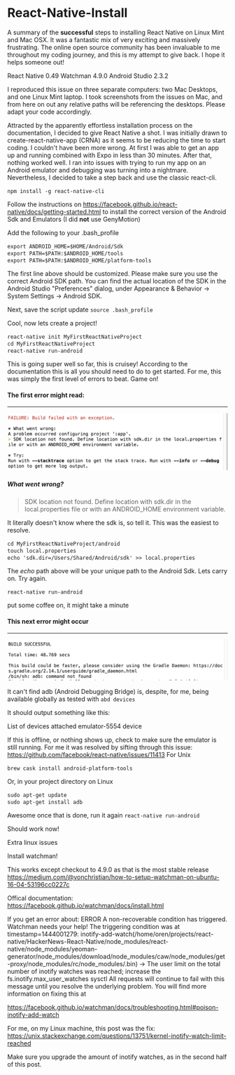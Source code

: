 # React-Native-Install

A summary of the **successful** steps to installing React Native on Linux Mint and Mac OSX. It was a fantastic mix of very exciting and massively frustrating. The online open source community has been invaluable to me throughout my coding journey, and this is my attempt to give back. I hope it helps someone out!


React Native 0.49
Watchman 4.9.0
Android Studio 2.3.2

I reproduced this issue on three separate computers: two Mac Desktops, and one Linux Mint laptop. I took screenshots from the issues on Mac, and from here on out any relative paths will be referencing the desktops. Please adapt your code accordingly.

Attracted by the apparently effortless installation process on the documentation, I decided to give React Native a shot.
I was initially drawn to create-react-native-app (CRNA) as it seems to be reducing the time to start coding. I couldn't have been more wrong. At first I was able to get an app up and running combined with Expo in less than 30 minutes. After that, nothing worked well. I ran into issues with trying to run my app on an Android emulator and debugging was turning into a nightmare. Nevertheless, I decided to take a step back and use the classic react-cli.

```
npm install -g react-native-cli
```
Follow the instructions on https://facebook.github.io/react-native/docs/getting-started.html
to install the correct version of the Android Sdk and Emulators (I did **not** use GenyMotion)

Add the following to your .bash_profile

```
export ANDROID_HOME=$HOME/Android/Sdk
export PATH=$PATH:$ANDROID_HOME/tools
export PATH=$PATH:$ANDROID_HOME/platform-tools
```

The first line above should be customized. Please make sure you use the correct Android SDK path. You can find the actual location of the SDK in the Android Studio "Preferences" dialog, under Appearance & Behavior → System Settings → Android SDK.

Next, save the script update `source .bash_profile`

Cool, now lets create a project!

```
react-native init MyFirstReactNativeProject
cd MyFirstReactNativeProject
react-native run-android
```
This is going super well so far, this is cruisey! According to the documentation this is all you should need to do to get started. For me, this was simply the first level of errors to beat. Game on!

#### The first error might read:

***
![Error 1](screenshots/Error-1-sdk-dir.png?raw=true)


##### What went wrong?
> SDK location not found. Define location with sdk.dir in the local.properties file or with an ANDROID_HOME environment variable.

It literally doesn't know where the sdk is, so tell it. This was the easiest to resolve.

```
cd MyFirstReactNativeProject/android
touch local.properties
echo 'sdk.dir=/Users/Shared/Android/sdk' >> local.properties
```
The _echo_ path above will be your unique path to the Android Sdk. Lets carry on. Try again.
```
react-native run-android
```
put some coffee on, it might take a minute

#### This next error might occur
***
![Error 2](screenshots/Error-2-adb-not-found.png?raw=true)

It can't find adb (Android Debugging Bridge) is, despite, for me, 
being available globally as tested with  `abd devices`

It should output something like this:

List of devices attached
emulator-5554  device

If this is offline, or nothing shows up, check to make sure the emulator is still running.
For me it was resolved by sifting through this issue:
https://github.com/facebook/react-native/issues/11413
For Unix
```
brew cask install android-platform-tools
```
Or, in your project directory on Linux
```
sudo apt-get update
sudo apt-get install adb
```

Awesome once that is done, run it again
```react-native run-android```

Should work now!


Extra linux issues

Install watchman!

This works except checkout to 4.9.0 as that is the most stable release
https://medium.com/@vonchristian/how-to-setup-watchman-on-ubuntu-16-04-53196cc0227c

Offical documentation:
https://facebook.github.io/watchman/docs/install.html

If you get an error about:
ERROR  A non-recoverable condition has triggered.  Watchman needs your help!
The triggering condition was at timestamp=1444001279: inotify-add-watch(/home/oren/projects/react-native/HackerNews-React-Native/node_modules/react-native/node_modules/yeoman-generator/node_modules/download/node_modules/caw/node_modules/get-proxy/node_modules/rc/node_modules/.bin) -> The user limit on the total number of inotify watches was reached; increase the fs.inotify.max_user_watches sysctl
All requests will continue to fail with this message until you resolve
the underlying problem.  You will find more information on fixing this at

https://facebook.github.io/watchman/docs/troubleshooting.html#poison-inotify-add-watch

For me, on my Linux machine, this post was the fix:
https://unix.stackexchange.com/questions/13751/kernel-inotify-watch-limit-reached

Make sure you upgrade the amount of inotify watches, as in the second half of this post.
